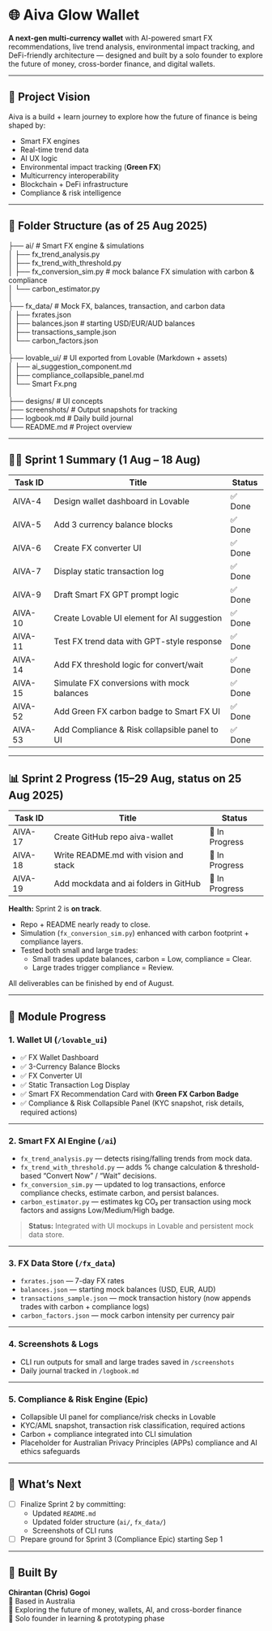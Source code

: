 # 🌐 Aiva Glow Wallet

**A next-gen multi-currency wallet** with AI-powered smart FX recommendations, live trend analysis, environmental impact tracking, and DeFi-friendly architecture — designed and built by a solo founder to explore the future of money, cross-border finance, and digital wallets.

---

## 🚀 Project Vision

Aiva is a build + learn journey to explore how the future of finance is being shaped by:

- Smart FX engines  
- Real-time trend data  
- AI UX logic  
- Environmental impact tracking (**Green FX**)  
- Multicurrency interoperability  
- Blockchain + DeFi infrastructure  
- Compliance & risk intelligence  

---

## 🧱 Folder Structure (as of 25 Aug 2025)

├── ai/ # Smart FX engine & simulations  
│   ├── fx_trend_analysis.py  
│   ├── fx_trend_with_threshold.py  
│   ├── fx_conversion_sim.py # mock balance FX simulation with carbon & compliance  
│   └── carbon_estimator.py  
│  
├── fx_data/ # Mock FX, balances, transaction, and carbon data  
│   ├── fxrates.json  
│   ├── balances.json # starting USD/EUR/AUD balances  
│   ├── transactions_sample.json  
│   └── carbon_factors.json  
│  
├── lovable_ui/ # UI exported from Lovable (Markdown + assets)  
│   ├── ai_suggestion_component.md  
│   ├── compliance_collapsible_panel.md  
│   └── Smart Fx.png  
│  
├── designs/ # UI concepts  
├── screenshots/ # Output snapshots for tracking  
├── logbook.md # Daily build journal  
└── README.md # Project overview  

---

## 🧑‍💻 Sprint 1 Summary (1 Aug – 18 Aug)

| Task ID  | Title                                               | Status   |
|----------|-----------------------------------------------------|----------|
| AIVA-4   | Design wallet dashboard in Lovable                  | ✅ Done |
| AIVA-5   | Add 3 currency balance blocks                       | ✅ Done |
| AIVA-6   | Create FX converter UI                              | ✅ Done |
| AIVA-7   | Display static transaction log                      | ✅ Done |
| AIVA-9   | Draft Smart FX GPT prompt logic                     | ✅ Done |
| AIVA-10  | Create Lovable UI element for AI suggestion         | ✅ Done |
| AIVA-11  | Test FX trend data with GPT-style response          | ✅ Done |
| AIVA-14  | Add FX threshold logic for convert/wait             | ✅ Done |
| AIVA-15  | Simulate FX conversions with mock balances          | ✅ Done |
| AIVA-52  | Add Green FX carbon badge to Smart FX UI            | ✅ Done |
| AIVA-53  | Add Compliance & Risk collapsible panel to UI       | ✅ Done |

---

## 📊 Sprint 2 Progress (15–29 Aug, status on 25 Aug 2025)

| Task ID  | Title                                      | Status        |
|----------|--------------------------------------------|---------------|
| AIVA-17  | Create GitHub repo aiva-wallet             | 🔄 In Progress |
| AIVA-18  | Write README.md with vision and stack      | 🔄 In Progress |
| AIVA-19  | Add mockdata and ai folders in GitHub      | 🔄 In Progress |

**Health:** Sprint 2 is **on track**.  
- Repo + README nearly ready to close.  
- Simulation (`fx_conversion_sim.py`) enhanced with carbon footprint + compliance layers.  
- Tested both small and large trades:  
  - Small trades update balances, carbon = Low, compliance = Clear.  
  - Large trades trigger compliance = Review.  

All deliverables can be finished by end of August.

---

## 🧠 Module Progress

### 1. Wallet UI (`/lovable_ui`)
- ✅ FX Wallet Dashboard  
- ✅ 3-Currency Balance Blocks  
- ✅ FX Converter UI  
- ✅ Static Transaction Log Display  
- ✅ Smart FX Recommendation Card with **Green FX Carbon Badge**  
- ✅ Compliance & Risk Collapsible Panel (KYC snapshot, risk details, required actions)  

---

### 2. Smart FX AI Engine (`/ai`)
- `fx_trend_analysis.py` — detects rising/falling trends from mock data.  
- `fx_trend_with_threshold.py` — adds % change calculation & threshold-based “Convert Now” / “Wait” decisions.  
- `fx_conversion_sim.py` — updated to log transactions, enforce compliance checks, estimate carbon, and persist balances.  
- `carbon_estimator.py` — estimates kg CO₂ per transaction using mock factors and assigns Low/Medium/High badge.  

> **Status:** Integrated with UI mockups in Lovable and persistent mock data store.  

---

### 3. FX Data Store (`/fx_data`)
- `fxrates.json` — 7-day FX rates  
- `balances.json` — starting mock balances (USD, EUR, AUD)  
- `transactions_sample.json` — mock transaction history (now appends trades with carbon + compliance logs)  
- `carbon_factors.json` — mock carbon intensity per currency pair  

---

### 4. Screenshots & Logs
- CLI run outputs for small and large trades saved in `/screenshots`  
- Daily journal tracked in `/logbook.md`  

---

### 5. Compliance & Risk Engine (Epic)
- Collapsible UI panel for compliance/risk checks in Lovable  
- KYC/AML snapshot, transaction risk classification, required actions  
- Carbon + compliance integrated into CLI simulation  
- Placeholder for Australian Privacy Principles (APPs) compliance and AI ethics safeguards  

---

## 🧭 What’s Next
- [ ] Finalize Sprint 2 by committing:  
  - Updated `README.md`  
  - Updated folder structure (`ai/`, `fx_data/`)  
  - Screenshots of CLI runs  
- [ ] Prepare ground for Sprint 3 (Compliance Epic) starting Sep 1  

---

## 👤 Built By
**Chirantan (Chris) Gogoi**  
📍 Based in Australia  
🔭 Exploring the future of money, wallets, AI, and cross-border finance  
💼 Solo founder in learning & prototyping phase  
